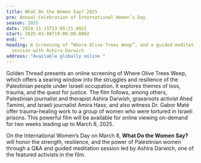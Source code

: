 ```yaml
---
title: What Do the Women Say? 2025
pre: Annual Celebration of International Women’s Day
season: 2025
date: 2024-11-15T23:05:21.892Z
start: 2025-03-08T19:00:00.000Z
end: ""
heading: A Screening of “Where Olive Trees Weep”, and a guided meditation
  session with Ashira Darwich
address: "Available globally online "
---
```

Golden Thread presents an online screening of Where Olive Trees Weep, which offers a searing window into the struggles and resilience of the Palestinian people under Israeli occupation. It explores themes of loss, trauma, and the quest for justice. The film follows, among others, Palestinian journalist and therapist Ashira Darwish, grassroots activist Ahed Tamimi, and Israeli journalist Amira Hass; and also witness Dr. Gabor Maté offer trauma-healing work to a group of women who were tortured in Israeli prisons. This powerful film will be available for online viewing on-demand for two weeks leading up to March 8, 2025.

On the International Women’s Day on March 8, **What Do the Women Say?** will honor the strength, resilience, and the power of Palestinian women through a Q&A and guided meditation session led by Ashira Darwich, one of the featured activists in the film.